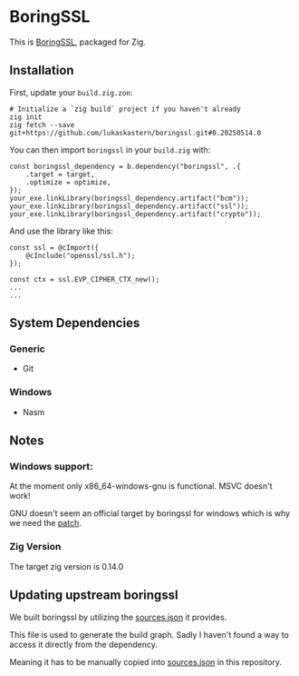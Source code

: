 # BoringSSL

This is [BoringSSL](https://github.com/google/boringssl), packaged for Zig.

## Installation

First, update your `build.zig.zon`:

```
# Initialize a `zig build` project if you haven't already
zig init
zig fetch --save git+https://github.com/lukaskastern/boringssl.git#0.20250514.0
```

You can then import `boringssl` in your `build.zig` with:

```zig
const boringssl_dependency = b.dependency("boringssl", .{
    .target = target,
    .optimize = optimize,
});
your_exe.linkLibrary(boringssl_dependency.artifact("bcm"));
your_exe.linkLibrary(boringssl_dependency.artifact("ssl"));
your_exe.linkLibrary(boringssl_dependency.artifact("crypto"));
```

And use the library like this:
```zig
const ssl = @cImport({
    @cInclude("openssl/ssl.h");
});

const ctx = ssl.EVP_CIPHER_CTX_new();
...
...
```

## System Dependencies

### Generic

- Git

### Windows

- Nasm

## Notes

### Windows support:
At the moment only x86_64-windows-gnu is functional. MSVC doesn't work!

GNU doesn't seem an official target by boringssl for windows which is why we need the [patch](patches/p256_gnuc.patch).

### Zig Version
The target zig version is 0.14.0


## Updating upstream boringssl
We built boringssl by utilizing the [sources.json](https://github.com/google/boringssl/blob/main/gen/sources.json) it provides.

This file is used to generate the build graph. Sadly I haven't found a way to access it directly from the dependency.

Meaning it has to be manually copied into [sources.json](sources.json) in this repository.
